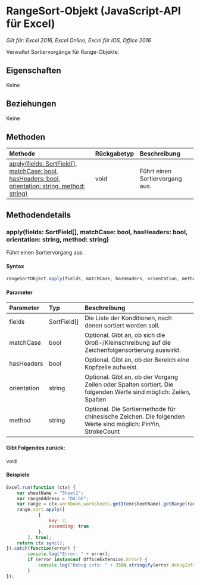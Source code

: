 # RangeSort-Objekt (JavaScript-API für Excel)

_Gilt für: Excel 2016, Excel Online, Excel für iOS, Office 2016_

Verwaltet Sortiervorgänge für Range-Objekte.

## Eigenschaften

Keine

## Beziehungen
Keine


## Methoden

| Methode           | Rückgabetyp    |Beschreibung|
|:---------------|:--------|:----------|
|[apply(fields: SortField[], matchCase: bool, hasHeaders: bool, orientation: string, method: string)](#applyfields-sortfield-matchcase-bool-hasheaders-bool-orientation-string-method-string)|void|Führt einen Sortiervorgang aus.|

## Methodendetails


### apply(fields: SortField[], matchCase: bool, hasHeaders: bool, orientation: string, method: string)
Führt einen Sortiervorgang aus.

#### Syntax
```js
rangeSortObject.apply(fields, matchCase, hasHeaders, orientation, method);
```

#### Parameter
| Parameter    | Typ   |Beschreibung|
|:---------------|:--------|:----------|
|fields|SortField[]|Die Liste der Konditionen, nach denen sortiert werden soll.|
|matchCase|bool|Optional. Gibt an, ob sich die Groß-/Kleinschreibung auf die Zeichenfolgensortierung auswirkt.|
|hasHeaders|bool|Optional. Gibt an, ob der Bereich eine Kopfzeile aufweist.|
|orientation|string|Optional. Gibt an, ob der Vorgang Zeilen oder Spalten sortiert.  Die folgenden Werte sind möglich: Zeilen, Spalten|
|method|string|Optional. Die Sortiermethode für chinesische Zeichen.  Die folgenden Werte sind möglich: PinYin, StrokeCount|

#### Gibt Folgendes zurück:
void

#### Beispiele
```js
Excel.run(function (ctx) { 
    var sheetName = "Sheet1";
    var rangeAddress = "D4:G6";
    var range = ctx.workbook.worksheets.getItem(sheetName).getRange(rangeAddress);
    range.sort.apply([ 
            {
                key: 2,
                ascending: true
            },
        ], true);
    return ctx.sync(); 
}).catch(function(error) {
        console.log("Error: " + error);
        if (error instanceof OfficeExtension.Error) {
            console.log("Debug info: " + JSON.stringify(error.debugInfo));
        }
});
```